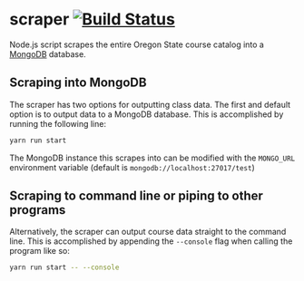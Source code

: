 # scraper [![Build Status](https://travis-ci.org/classmere/scraper.svg?branch=master)](https://travis-ci.org/classmere/scraper)

Node.js script scrapes the entire Oregon State course catalog into a 
[MongoDB](https://www.mongodb.com/) database.

## Scraping into MongoDB
The scraper has two options for outputting class data. The first and default 
option is to output data to a MongoDB database. This is accomplished by running 
the following line:

```bash
yarn run start
```

The MongoDB instance this scrapes into can be modified with the `MONGO_URL` 
environment variable (default is `mongodb://localhost:27017/test`)

## Scraping to command line or piping to other programs
Alternatively, the scraper can output course data straight to the command line.
This is accomplished by appending the `--console` flag when calling the program like so:

```bash
yarn run start -- --console
```